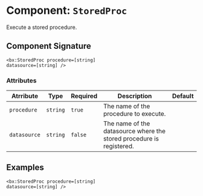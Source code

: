 [comment]: # (Note: This documentation is generated dynamically in the build process.  To modify the contents, change the javadoc on the _invoke method of the Component class)
# Component: `StoredProc`

Execute a stored procedure.

## Component Signature
```
<bx:StoredProc procedure=[string]
datasource=[string] />
```
### Attributes

| Atrribute | Type | Required | Description | Default |
|----------|------|----------|-------------|---------|
| `procedure` | `string` | `true` | The name of the procedure to execute. |  |
| `datasource` | `string` | `false` | The name of the datasource where the stored procedure is registered. |  |

## Examples

```
<bx:StoredProc procedure=[string]
datasource=[string] />
```
